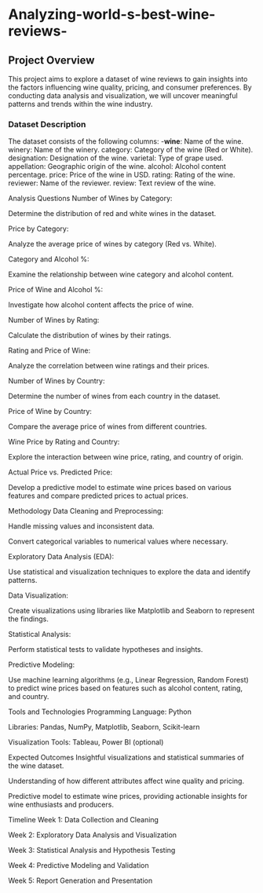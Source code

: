 # Analyzing-world-s-best-wine-reviews-

## **Project Overview**
This project aims to explore a dataset of wine reviews to gain insights into the factors influencing wine quality, pricing, and consumer preferences. By conducting data analysis and visualization, we will uncover meaningful patterns and trends within the wine industry.

### **Dataset Description**
The dataset consists of the following columns:
-__**wine**__: Name of the wine.
winery: Name of the winery.
category: Category of the wine (Red or White).
designation: Designation of the wine.
varietal: Type of grape used.
appellation: Geographic origin of the wine.
alcohol: Alcohol content percentage.
price: Price of the wine in USD.
rating: Rating of the wine.
reviewer: Name of the reviewer.
review: Text review of the wine.

Analysis Questions
Number of Wines by Category:

Determine the distribution of red and white wines in the dataset.

Price by Category:

Analyze the average price of wines by category (Red vs. White).

Category and Alcohol %:

Examine the relationship between wine category and alcohol content.

Price of Wine and Alcohol %:

Investigate how alcohol content affects the price of wine.

Number of Wines by Rating:

Calculate the distribution of wines by their ratings.

Rating and Price of Wine:

Analyze the correlation between wine ratings and their prices.

Number of Wines by Country:

Determine the number of wines from each country in the dataset.

Price of Wine by Country:

Compare the average price of wines from different countries.

Wine Price by Rating and Country:

Explore the interaction between wine price, rating, and country of origin.

Actual Price vs. Predicted Price:

Develop a predictive model to estimate wine prices based on various features and compare predicted prices to actual prices.

Methodology
Data Cleaning and Preprocessing:

Handle missing values and inconsistent data.

Convert categorical variables to numerical values where necessary.

Exploratory Data Analysis (EDA):

Use statistical and visualization techniques to explore the data and identify patterns.

Data Visualization:

Create visualizations using libraries like Matplotlib and Seaborn to represent the findings.

Statistical Analysis:

Perform statistical tests to validate hypotheses and insights.

Predictive Modeling:

Use machine learning algorithms (e.g., Linear Regression, Random Forest) to predict wine prices based on features such as alcohol content, rating, and country.

Tools and Technologies
Programming Language: Python

Libraries: Pandas, NumPy, Matplotlib, Seaborn, Scikit-learn

Visualization Tools: Tableau, Power BI (optional)

Expected Outcomes
Insightful visualizations and statistical summaries of the wine dataset.

Understanding of how different attributes affect wine quality and pricing.

Predictive model to estimate wine prices, providing actionable insights for wine enthusiasts and producers.

Timeline
Week 1: Data Collection and Cleaning

Week 2: Exploratory Data Analysis and Visualization

Week 3: Statistical Analysis and Hypothesis Testing

Week 4: Predictive Modeling and Validation

Week 5: Report Generation and Presentation

